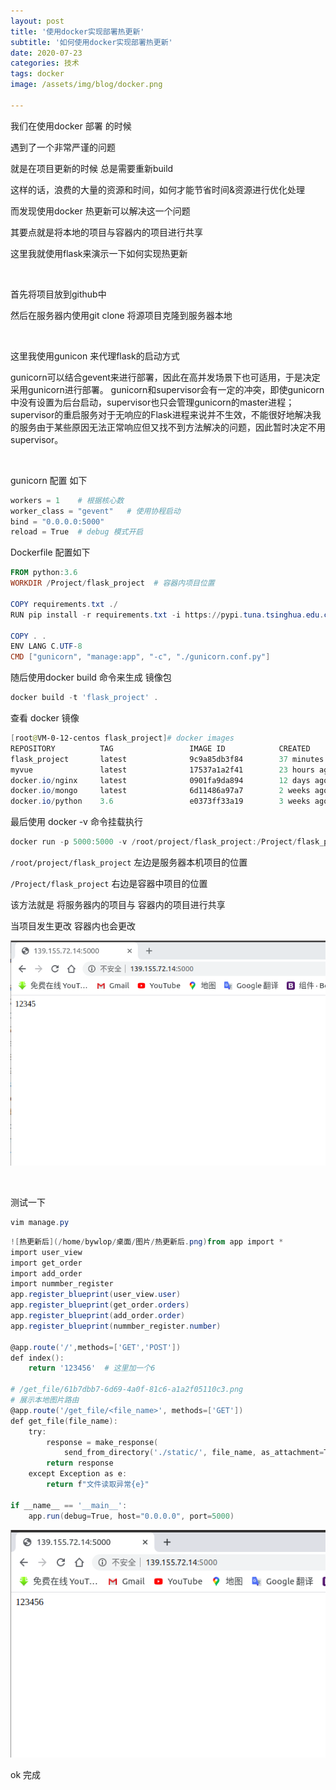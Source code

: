 ```yaml
---
layout: post
title: '使用docker实现部署热更新'
subtitle: '如何使用docker实现部署热更新'
date: 2020-07-23
categories: 技术
tags: docker
image: /assets/img/blog/docker.png

---
```


我们在使用docker 部署 的时候

遇到了一个非常严谨的问题 

就是在项目更新的时候 总是需要重新build 

这样的话，浪费的大量的资源和时间，如何才能节省时间&资源进行优化处理 

而发现使用docker 热更新可以解决这一个问题 

其要点就是将本地的项目与容器内的项目进行共享 

这里我就使用flask来演示一下如何实现热更新 

<br>

首先将项目放到github中 

然后在服务器内使用git clone 将源项目克隆到服务器本地 

<br>

这里我使用gunicon 来代理flask的启动方式 

gunicorn可以结合gevent来进行部署，因此在高并发场景下也可适用，于是决定采用gunicorn进行部署。
gunicorn和supervisor会有一定的冲突，即使gunicorn中没有设置为后台启动，supervisor也只会管理gunicorn的master进程；
supervisor的重启服务对于无响应的Flask进程来说并不生效，不能很好地解决我的服务由于某些原因无法正常响应但又找不到方法解决的问题，因此暂时决定不用supervisor。

<br>

gunicorn 配置 如下 

```powershell
workers = 1    # 根据核心数 
worker_class = "gevent"   # 使用协程启动
bind = "0.0.0.0:5000"
reload = True  # debug 模式开启 

```

Dockerfile 配置如下

```powershell
FROM python:3.6
WORKDIR /Project/flask_project  # 容器内项目位置 

COPY requirements.txt ./ 
RUN pip install -r requirements.txt -i https://pypi.tuna.tsinghua.edu.cn/simple

COPY . .
ENV LANG C.UTF-8
CMD ["gunicorn", "manage:app", "-c", "./gunicorn.conf.py"]

```

随后使用docker build 命令来生成 镜像包 

```powershell
docker build -t 'flask_project' .
```

查看 docker 镜像 

```powershell
[root@VM-0-12-centos flask_project]# docker images 
REPOSITORY          TAG                 IMAGE ID            CREATED             SIZE
flask_project       latest              9c9a85db3f84        37 minutes ago      986 MB
myvue               latest              17537a1a2f41        23 hours ago        139 MB
docker.io/nginx     latest              0901fa9da894        12 days ago         132 MB
docker.io/mongo     latest              6d11486a97a7        2 weeks ago         388 MB
docker.io/python    3.6                 e0373ff33a19        3 weeks ago         914 MB
```

最后使用 docker -v 命令挂载执行 

```powershell
docker run -p 5000:5000 -v /root/project/flask_project:/Project/flask_project flask_project  
```

`/root/project/flask_project` 左边是服务器本机项目的位置 

``/Project/flask_project`` 右边是容器中项目的位置 

该方法就是 将服务器内的项目与 容器内的项目进行共享 

当项目发生更改 容器内也会更改 

![热更新前](/assets/img/dcoker_update/热更新前.png)

<br>

测试一下

```powershell
vim manage.py 
```

``` powershell
![热更新后](/home/bywlop/桌面/图片/热更新后.png)from app import *
import user_view
import get_order
import add_order
import nummber_register
app.register_blueprint(user_view.user)
app.register_blueprint(get_order.orders)
app.register_blueprint(add_order.order)
app.register_blueprint(nummber_register.number)

@app.route('/',methods=['GET','POST'])
def index():
    return '123456'  # 这里加一个6

# /get_file/61b7dbb7-6d69-4a0f-81c6-a1a2f05110c3.png
# 展示本地图片路由
@app.route('/get_file/<file_name>', methods=['GET'])
def get_file(file_name):
    try:
        response = make_response(
            send_from_directory('./static/', file_name, as_attachment=True))
        return response
    except Exception as e:
        return f"文件读取异常{e}"

if __name__ == '__main__':
    app.run(debug=True, host="0.0.0.0", port=5000)                                                         
```

![热更新后](/assets/img/dcoker_update/热更新后.png)

ok 完成